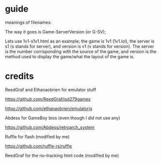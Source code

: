# guide
meanings of filenames:

The way it goes is Game-ServerVersion (or G-SV);

Lets use 1v1-s1v1.html as an example; the game is 1v1 (1v1.lol), the server is s1 (s stands for server), and version is v1 (v stands for version).
The server is the number corrisponding with the source of the game, and version is the method used to display the game/what the layout of the game is.


# credits
ReedGraf and Ethanaobrien for emulator stuff

https://github.com/ReedGraf/isd279games

https://github.com/ethanaobrien/emulatorjs

Abdess for GameBoy bios (even though I did not use any)

https://github.com/Abdess/retroarch_system

Ruffle for flash (modified by me)

https://github.com/ruffle-rs/ruffle

ReedGraf for the no-tracking html code (modified by me)

